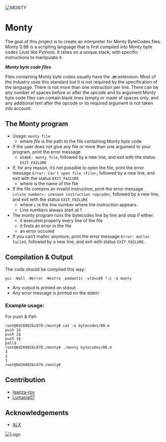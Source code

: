 ![MONTY](https://user-images.githubusercontent.com/86312558/149395152-c1163d94-e5b8-4cb4-a95f-00e4534fb058.png)
# Monty

The goal of this project is to create an interpreter for Monty ByteCodes files.
Monty 0.98 is a scripting language that is first compiled into Monty byte codes (Just like Python). It relies on a unique stack, with specific instructions to manipulate it.

***Monty byte code files***

Files containing Monty byte codes usually have the ***.m*** extension. Most of the industry uses this standard but it is not required by the specification of the language. There is not more than one instruction per line. There can be any number of spaces before or after the opcode and its argument.Monty byte code files can contain blank lines (empty or made of spaces only, and any additional text after the opcode or its required argument is not taken into account.


## The Monty program 

- Usage: ```monty file```
    - where *file* is the path to the file containing Monty byte code
- If the user does not give any file or more than one argument to your program, print the error message 
    - ```USAGE: monty file```, followed by a new line, and exit with the status ```EXIT_FAILURE```
- If, for any reason, it’s not possible to open the file, print the error message ```Error: Can't open file <file>```, followed by a new line, and exit with the status ```EXIT_FAILURE```
    - where *<file>* is the name of the file
- If the file contains an invalid instruction, print the error message ```L<line_number>: unknown instruction <opcode>```, followed by a new line, and exit with the status ```EXIT_FAILURE```
    - where ```L``` is the line number where the      instruction appears.
    - Line numbers always start at 1
- The monty program runs the bytecodes line by line and stop if either:
    - it executed properly every line of the file
    - it finds an error in the file
    - an error occured
- If you can’t malloc anymore, print the error message ```Error: malloc failed```, followed by a new line, and exit with status ```EXIT_FAILURE```.

## Compilation & Output
The code should be compiled this way:
```
gcc -Wall -Werror -Wextra -pedantic -std=c89 *.c -o monty
```

- Any output is printed on stdout
- Any error message is printed on the stderr

### Example usage:
For push & Pall:

```
root@8d26002bc878:/monty# cat -e bytecodes/00.m
push 1$
push 2$
push 3$
pall$
root@8d26002bc878:/monty# ./monty bytecodes/00.m
3
2
1
root@8d26002bc878:/monty# 
```

## Contribution

 - [Iganza-roy](https://github.com/Iganza-roy)
 - [Lumasia07](https://github.com/lumasia07)


## Acknowledgements

 - [ALX](https://www.bing.com/ck/a?!&&p=34548abe14e954a1JmltdHM9MTcwMzI4OTYwMCZpZ3VpZD0wMzYwYmU4OC1lM2YzLTZmNGQtMjAwZi1hZDEzZTI2NTZlNWUmaW5zaWQ9NTE5NQ&ptn=3&ver=2&hsh=3&fclid=0360be88-e3f3-6f4d-200f-ad13e2656e5e&psq=alx&u=a1aHR0cHM6Ly93d3cuYWx4YWZyaWNhLmNvbS8&ntb=1)



![Logo](https://hashnode.com/utility/r?url=https:%2F%2Fcdn.hashnode.com%2Fres%2Fhashnode%2Fimage%2Fupload%2Fv1662833626860%2FChnPmLVjW.webp%3Fw%3D1200%26auto%3Dcompress%2Cformat%26format%3Dwebp%26fm%3Dpng)

